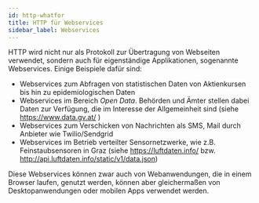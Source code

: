 ```yaml
---
id: http-whatfor
title: HTTP für Webservices
sidebar_label: Webservices
---
```


HTTP wird nicht nur als Protokoll zur Übertragung von Webseiten verwendet, sondern auch für eigenständige
Applikationen, sogenannte Webservices. Einige Beispiele dafür sind:
- Webservices zum Abfragen von statistischen Daten von Aktienkursen bis hin zu epidemiologischen Daten
- Webservices im Bereich *Open Data*. Behörden und Ämter stellen dabei Daten zur Verfügung, die im 
Interesse der Allgemeinheit sind (siehe https://www.data.gv.at/ )
- Webservices zum Verschicken von Nachrichten als SMS, Mail durch Anbieter wie Twilio/Sendgrid
- Webservices im Betrieb verteilter Sensornetzwerke, wie z.B. Feinstaubsensoren in Graz 
(siehe https://luftdaten.info/ bzw. http://api.luftdaten.info/static/v1/data.json)

Diese Webservices können zwar auch von Webanwendungen, die in einem Browser laufen, genutzt werden,
können aber gleichermaßen von Desktopanwendungen oder mobilen Apps verwendet werden.